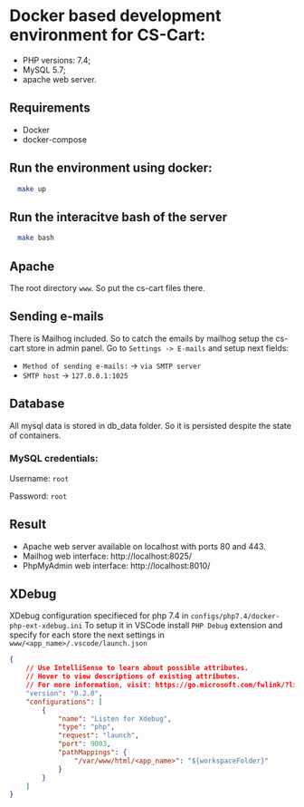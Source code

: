 # Docker based development environment for CS-Cart:
- PHP versions: 7.4;
- MySQL 5.7;
- apache web server.

## Requirements
- Docker
- docker-compose

## Run the environment using docker:

```bash
  make up
```

## Run the interacitve bash of the server

```bash
  make bash
```

## Apache

The root directory `www`. So put the cs-cart files there.


## Sending e-mails

There is Mailhog included. So to catch the emails by mailhog setup the cs-cart store in admin panel. Go to `Settings -> E-mails` and setup next fields:

- `Method of sending e-mails:` -> `via SMTP server`
- `SMTP host` -> `127.0.0.1:1025`

## Database

All mysql data is stored in db_data folder. So it is persisted despite the state of containers.


### MySQL credentials:

Username: `root`

Password: `root`


## Result

- Apache web server available on localhost with ports 80 and 443.
- Mailhog web interface: http://localhost:8025/
- PhpMyAdmin web interface: http://localhost:8010/


## XDebug

XDebug configuration specifieced for php 7.4 in `configs/php7.4/docker-php-ext-xdebug.ini`
To setup it in VSCode install `PHP Debug` extension and specify for each store the next settings in `www/<app_name>/.vscode/launch.json`

```json
{
    // Use IntelliSense to learn about possible attributes.
    // Hover to view descriptions of existing attributes.
    // For more information, visit: https://go.microsoft.com/fwlink/?linkid=830387
    "version": "0.2.0",
    "configurations": [
        {
            "name": "Listen for Xdebug",
            "type": "php",
            "request": "launch",
            "port": 9003,
            "pathMappings": {
                "/var/www/html/<app_name>": "${workspaceFolder}"
            }
        }
    ]
}
```